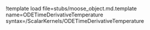 !template load file=stubs/moose_object.md.template name=ODETimeDerivativeTemperature syntax=/ScalarKernels/ODETimeDerivativeTemperature